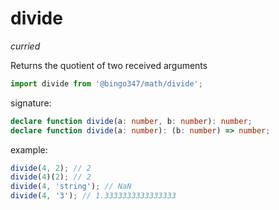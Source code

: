 # divide  
*curried*

Returns the quotient of two received arguments

```javascript
import divide from '@bingo347/math/divide';
```

signature:

```typescript
declare function divide(a: number, b: number): number;
declare function divide(a: number): (b: number) => number;
```

example:

```javascript
divide(4, 2); // 2
divide(4)(2); // 2
divide(4, 'string'); // NaN
divide(4, '3'); // 1.3333333333333333
```